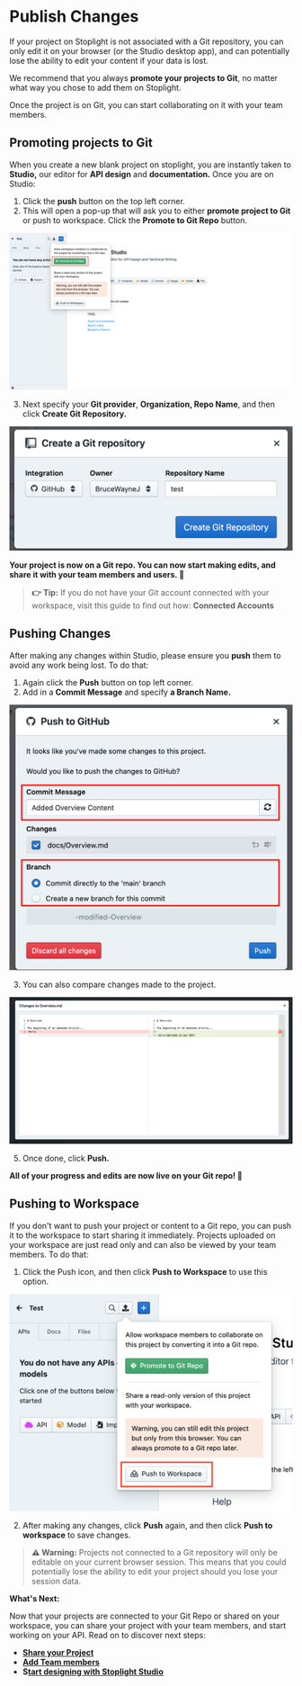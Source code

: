 # Publish Changes

If your project on Stoplight is not associated with a Git repository, you can only edit it on your browser (or the Studio desktop app), and can potentially lose the ability to edit your content if your data is lost. 

We recommend that you always **promote your projects to Git**, no matter what way you chose to add them on Stoplight. 

Once the project is on Git, you can start collaborating on it with your team members. 

## Promoting projects to Git

When you create a new blank project on stoplight, you are instantly taken to **Studio,** our editor for **API design** and **documentation.** Once you are on Studio: 

1. Click the **push** button on the top left corner. 
2. This will open a pop-up that will ask you to either **promote project to Git** or push to workspace. Click the **Promote to Git Repo** button. 

![Publish Changes](../assets/images/PC1.png)

3. Next specify your **Git provider**, **Organization, Repo Name**, and then click **Create Git Repository.**

![Publish Changes](../assets/images/PC2.png)

**Your project is now on a Git repo. You can now start making edits, and share it with your team members and users. 🤝**

> **👉 Tip:** If you do not have your Git account connected with your workspace, visit this guide to find out how: **Connected Accounts**

## Pushing Changes

After making any changes within Studio, please ensure you **push** them to avoid any work being lost. To do that: 

1. Again click the **Push** button on top left corner. 
2. Add in a **Commit Message** and specify **a Branch Name.** 

![Publish Changes](../assets/images/PC3.png)

3. You can also compare changes made to the project. 

![Publish Changes](../assets/images/PC4.png)

5. Once done, click **Push.** 

**All of your progress and edits are now live on your Git repo! 🙌**

## Pushing to Workspace

If you don't want to push your project or content to a Git repo, you can push it to the workspace to start sharing it immediately. Projects uploaded on your workspace are just read only and can also be viewed by your team members. To do that: 

1. Click the Push icon, and then click **Push to Workspace** to use this option.

![Publish Changes](../assets/images/PC5.png)

 2.  After making any changes, click **Push** again, and then click **Push to workspace** to save changes. 

> **⚠️ Warning:**  Projects not connected to a Git repository will only be editable on your current browser session. This means that you could potentially lose the ability to edit your project should you lose your session data.

**What's Next:** 

Now that your projects are connected to your Git Repo or shared on your workspace, you can share your project with your team members, and start working on your API. Read on to discover next steps: 

- **[Share your Project](../1.-quickstarts/share-documentation-quickstart.md)**
- **[Add Team members](../9.-teams/d.inviting-your-team.md)**
- **S[tart designing with Stoplight Studio](3.-design/a.overview.md)**